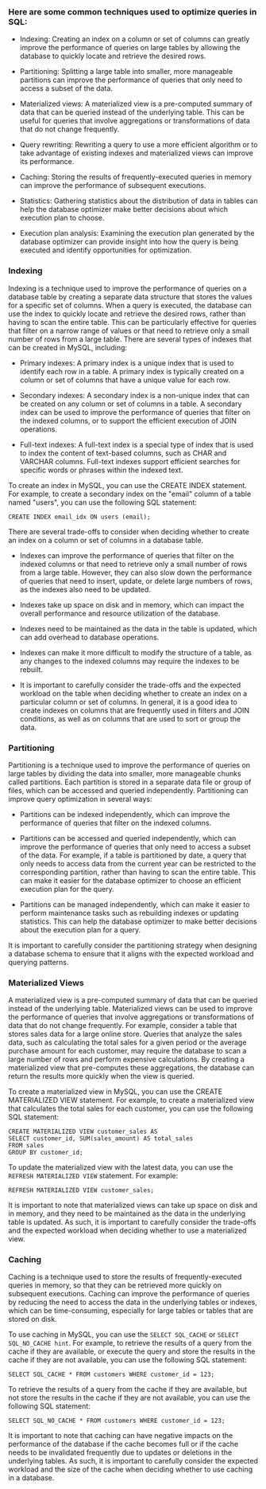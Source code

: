 ### Here are some common techniques used to optimize queries in SQL:

- Indexing: Creating an index on a column or set of columns can greatly improve the performance of queries on large
  tables by allowing the database to quickly locate and retrieve the desired rows.

- Partitioning: Splitting a large table into smaller, more manageable partitions can improve the performance of queries
  that only need to access a subset of the data.

- Materialized views: A materialized view is a pre-computed summary of data that can be queried instead of the
  underlying table. This can be useful for queries that involve aggregations or transformations of data that do not
  change frequently.

- Query rewriting: Rewriting a query to use a more efficient algorithm or to take advantage of existing indexes and
  materialized views can improve its performance.

- Caching: Storing the results of frequently-executed queries in memory can improve the performance of subsequent
  executions.

- Statistics: Gathering statistics about the distribution of data in tables can help the database optimizer make better
  decisions about which execution plan to choose.

- Execution plan analysis: Examining the execution plan generated by the database optimizer can provide insight into how
  the query is being executed and identify opportunities for optimization.

### Indexing

Indexing is a technique used to improve the performance of queries on a database table by creating a separate
data structure that stores the values for a specific set of columns. When a query is executed, the database can use
the index to quickly locate and retrieve the desired rows, rather than having to scan the entire table. This can be
particularly effective for queries that filter on a narrow range of values or that need to retrieve only a small
number of rows from a large table. There are several types of indexes that can be created in MySQL, including:

- Primary indexes: A primary index is a unique index that is used to identify each row in a table. A primary index is
  typically created on a column or set of columns that have a unique value for each row.

- Secondary indexes: A secondary index is a non-unique index that can be created on any column or set of columns in a
  table. A secondary index can be used to improve the performance of queries that filter on the indexed columns, or to
  support the efficient execution of JOIN operations.

- Full-text indexes: A full-text index is a special type of index that is used to index the content of text-based
  columns, such as CHAR and VARCHAR columns. Full-text indexes support efficient searches for specific words or phrases
  within the indexed text.

To create an index in MySQL, you can use the CREATE INDEX statement. For example, to create a secondary index on the
"email" column of a table named "users", you can use the following SQL statement:

```
CREATE INDEX email_idx ON users (email);
```

There are several trade-offs to consider when deciding whether to create an index on a column or set of columns in a
database table.

- Indexes can improve the performance of queries that filter on the indexed columns or that need to
  retrieve only a small number of rows from a large table. However, they can also slow down the performance of queries
  that need to insert, update, or delete large numbers of rows, as the indexes also need to be updated.

- Indexes take up space on disk and in memory, which can impact the overall performance and resource utilization of
  the database.

- Indexes need to be maintained as the data in the table is updated, which can add overhead to database operations.

- Indexes can make it more difficult to modify the structure of a table, as any changes to the indexed columns
  may require the indexes to be rebuilt.

- It is important to carefully consider the trade-offs and the expected workload on the table when deciding whether to
  create an index on a particular column or set of columns. In general, it is a good idea to create indexes on columns
  that are frequently used in filters and JOIN conditions, as well as on columns that are used to sort or group the
  data.

### Partitioning

Partitioning is a technique used to improve the performance of queries on large tables by dividing the data into
smaller,
more manageable chunks called partitions. Each partition is stored in a separate data file or group of files, which can
be accessed and queried independently. Partitioning can improve query optimization in several ways:

- Partitions can be indexed independently, which can improve the performance of queries that filter on the indexed
  columns.

- Partitions can be accessed and queried independently, which can improve the performance of queries that only need to
  access a subset of the data. For example, if a table is partitioned by date, a query that only needs to access data
  from the current year can be restricted to the corresponding partition, rather than having to scan the entire table.
  This can make it easier for the database optimizer to choose an efficient execution plan for the query.

- Partitions can be managed independently, which can make it easier to perform maintenance tasks such as rebuilding
  indexes or updating statistics. This can help the database optimizer to make better decisions about the execution plan
  for a query.

It is important to carefully consider the partitioning strategy when designing a database schema to ensure that it
aligns with the expected workload and querying patterns.

### Materialized Views

A materialized view is a pre-computed summary of data that can be queried instead of the underlying table.
Materialized views can be used to improve the performance of queries that involve aggregations or transformations of
data that do not change frequently. For example, consider a table that stores sales data for a large online store.
Queries that analyze the sales data, such as calculating the total sales for a given period or the average purchase
amount for each customer, may require the database to scan a large number of rows and perform expensive calculations.
By creating a materialized view that pre-computes these aggregations, the database can return the results more quickly
when the view is queried.

To create a materialized view in MySQL, you can use the CREATE MATERIALIZED VIEW statement. For example, to create a
materialized view that calculates the total sales for each customer, you can use the following SQL statement:

```
CREATE MATERIALIZED VIEW customer_sales AS
SELECT customer_id, SUM(sales_amount) AS total_sales
FROM sales
GROUP BY customer_id;
```

To update the materialized view with the latest data, you can use the `REFRESH MATERIALIZED VIEW` statement. For
example:

```
REFRESH MATERIALIZED VIEW customer_sales;
```

It is important to note that materialized views can take up space on disk and in memory, and they need to be maintained
as the data in the underlying table is updated. As such, it is important to carefully consider the trade-offs and the
expected workload when deciding whether to use a materialized view.

### Caching

Caching is a technique used to store the results of frequently-executed queries in memory, so that they can be retrieved
more quickly on subsequent executions. Caching can improve the performance of queries by reducing the need to access the
data in the underlying tables or indexes, which can be time-consuming, especially for large tables or tables that are
stored on disk.

To use caching in MySQL, you can use the `SELECT SQL_CACHE` or `SELECT SQL_NO_CACHE hint`. For example,
to retrieve the results of a query from the cache if they are available, or execute the query and store the results in
the cache if they are not available, you can use the following SQL statement:

```
SELECT SQL_CACHE * FROM customers WHERE customer_id = 123;
```

To retrieve the results of a query from the cache if they are available, but not store the results in the cache if
they are not available, you can use the following SQL statement:

```
SELECT SQL_NO_CACHE * FROM customers WHERE customer_id = 123;
```

It is important to note that caching can have negative impacts on the performance of the database if the cache becomes
full or if the cache needs to be invalidated frequently due to updates or deletions in the underlying tables. As such,
it is important to carefully consider the expected workload and the size of the cache when deciding whether to use
caching in a database.





